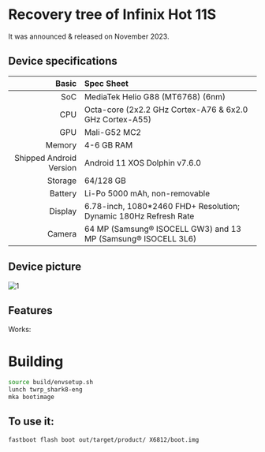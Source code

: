 #  Recovery tree of  Infinix Hot 11S

It was announced & released on November 2023.

## Device specifications

Basic   | Spec Sheet
-------:|:-------------------------
SoC     | MediaTek Helio G88 (MT6768) (6nm)
CPU     | Octa-core (2x2.2 GHz Cortex-A76 & 6x2.0 GHz Cortex-A55)
GPU     | Mali-G52 MC2
Memory  | 4-6 GB RAM
Shipped Android Version | Android 11 XOS Dolphin v7.6.0
Storage | 64/128 GB
Battery | Li-Po 5000 mAh, non-removable
Display | 6.78-inch, 1080*2460 FHD+ Resolution; Dynamic 180Hz Refresh Rate
Camera  | 64 MP (Samsung® ISOCELL GW3) and 13 MP (Samsung® ISOCELL 3L6)

## Device picture

![1]()


## Features

Works:

# Building
```bash
source build/envsetup.sh
lunch twrp_shark8-eng
mka bootimage
```

## To use it:

```
fastboot flash boot out/target/product/ X6812/boot.img
```
